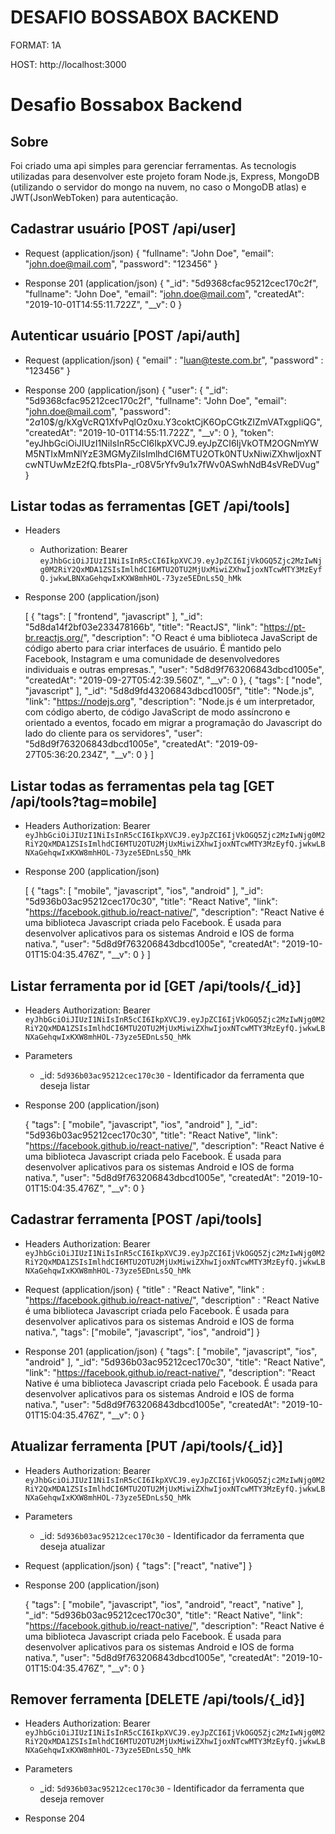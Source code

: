 # DESAFIO BOSSABOX BACKEND

FORMAT: 1A

HOST: http://localhost:3000

# Desafio Bossabox Backend

## Sobre

Foi criado uma api simples para gerenciar ferramentas. As tecnologis utilizadas para desenvolver este projeto foram Node.js, Express, MongoDB (utilizando o servidor do mongo na nuvem, no caso o MongoDB atlas) e JWT(JsonWebToken) para autenticação.

## Cadastrar usuário [POST /api/user]

+ Request (application/json)
    {
        "fullname": "John Doe",
        "email": "john.doe@mail.com",
        "password": "123456"
    }

+ Response 201 (application/json)
    {
        "_id": "5d9368cfac95212cec170c2f",
        "fullname": "John Doe",
        "email": "john.doe@mail.com",
        "createdAt": "2019-10-01T14:55:11.722Z",
        "__v": 0
    }

## Autenticar usuário [POST /api/auth]

+ Request (application/json)
    {
        "email" : "luan@teste.com.br",
        "password" : "123456"
    }

+ Response 200 (application/json)
    {
        "user": {
            "_id": "5d9368cfac95212cec170c2f",
            "fullname": "John Doe",
            "email": "john.doe@mail.com",
            "password": "$2a$10$/g/kXgVcRQ1XfvPqlOz0xu.Y3coktCjK6OpCGtkZIZmVATxgpIiQG",
            "createdAt": "2019-10-01T14:55:11.722Z",
            "__v": 0
        },
        "token": "eyJhbGciOiJIUzI1NiIsInR5cCI6IkpXVCJ9.eyJpZCI6IjVkOTM2OGNmYWM5NTIxMmNlYzE3MGMyZiIsImlhdCI6MTU2OTk0NTUxNiwiZXhwIjoxNTcwNTUwMzE2fQ.fbtsPIa-_r08V5rYfv9u1x7fWv0ASwhNdB4sVReDVug"
    }


## Listar todas as ferramentas [GET /api/tools]

+ Headers
    - Authorization: Bearer `eyJhbGciOiJIUzI1NiIsInR5cCI6IkpXVCJ9.eyJpZCI6IjVkOGQ5Zjc2MzIwNjg0M2RiY2QxMDA1ZSIsImlhdCI6MTU2OTU2MjUxMiwiZXhwIjoxNTcwMTY3MzEyfQ.jwkwLBNXaGehqwIxKXW8mhHOL-73yze5EDnLs5Q_hMk`

+ Response 200 (application/json)

    [
        {
            "tags": [
                "frontend",
                "javascript"
            ],
            "_id": "5d8da14f2bf03e233478166b",
            "title": "ReactJS",
            "link": "https://pt-br.reactjs.org/",
            "description": "O React é uma biblioteca JavaScript de código aberto para criar interfaces de usuário. É mantido pelo Facebook, Instagram e uma comunidade de desenvolvedores individuais e outras empresas.",
            "user": "5d8d9f763206843dbcd1005e",
            "createdAt": "2019-09-27T05:42:39.560Z",
            "__v": 0
        },
        {
            "tags": [
                "node",
                "javascript"
            ],
            "_id": "5d8d9fd43206843dbcd1005f",
            "title": "Node.js",
            "link": "https://nodejs.org",
            "description": "Node.js é um interpretador, com código aberto, de código JavaScript de modo assíncrono e orientado a eventos, focado em migrar a programação do Javascript do lado do cliente para os servidores",
            "user": "5d8d9f763206843dbcd1005e",
            "createdAt": "2019-09-27T05:36:20.234Z",
            "__v": 0
        }
    ]

## Listar todas as ferramentas pela tag [GET /api/tools?tag=mobile]

+ Headers
    Authorization: Bearer `eyJhbGciOiJIUzI1NiIsInR5cCI6IkpXVCJ9.eyJpZCI6IjVkOGQ5Zjc2MzIwNjg0M2RiY2QxMDA1ZSIsImlhdCI6MTU2OTU2MjUxMiwiZXhwIjoxNTcwMTY3MzEyfQ.jwkwLBNXaGehqwIxKXW8mhHOL-73yze5EDnLs5Q_hMk`

+ Response 200 (application/json)
    
    [
        {
            "tags": [
                "mobile",
                "javascript",
                "ios",
                "android"
            ],
            "_id": "5d936b03ac95212cec170c30",
            "title": "React Native",
            "link": "https://facebook.github.io/react-native/",
            "description": "React Native é uma biblioteca Javascript criada pelo Facebook. É usada para desenvolver aplicativos para os sistemas Android e IOS de forma nativa.",
            "user": "5d8d9f763206843dbcd1005e",
            "createdAt": "2019-10-01T15:04:35.476Z",
            "__v": 0
        }
    ]

## Listar ferramenta por id [GET /api/tools/{_id}]

+ Headers
    Authorization: Bearer `eyJhbGciOiJIUzI1NiIsInR5cCI6IkpXVCJ9.eyJpZCI6IjVkOGQ5Zjc2MzIwNjg0M2RiY2QxMDA1ZSIsImlhdCI6MTU2OTU2MjUxMiwiZXhwIjoxNTcwMTY3MzEyfQ.jwkwLBNXaGehqwIxKXW8mhHOL-73yze5EDnLs5Q_hMk`

+ Parameters
    + _id: `5d936b03ac95212cec170c30` - Identificador da ferramenta que deseja listar

+ Response 200 (application/json)

    {
        "tags": [
            "mobile",
            "javascript",
            "ios",
            "android"
        ],
        "_id": "5d936b03ac95212cec170c30",
        "title": "React Native",
        "link": "https://facebook.github.io/react-native/",
        "description": "React Native é uma biblioteca Javascript criada pelo Facebook. É usada para desenvolver aplicativos para os sistemas Android e IOS de forma nativa.",
        "user": "5d8d9f763206843dbcd1005e",
        "createdAt": "2019-10-01T15:04:35.476Z",
        "__v": 0
    }


## Cadastrar ferramenta [POST /api/tools]

+ Headers
    Authorization: Bearer `eyJhbGciOiJIUzI1NiIsInR5cCI6IkpXVCJ9.eyJpZCI6IjVkOGQ5Zjc2MzIwNjg0M2RiY2QxMDA1ZSIsImlhdCI6MTU2OTU2MjUxMiwiZXhwIjoxNTcwMTY3MzEyfQ.jwkwLBNXaGehqwIxKXW8mhHOL-73yze5EDnLs5Q_hMk`

+ Request (application/json)
    {
        "title" : "React Native",
        "link" : "https://facebook.github.io/react-native/",
        "description" : "React Native é uma biblioteca Javascript criada pelo Facebook. É usada para desenvolver aplicativos para os sistemas Android e IOS de forma nativa.",
        "tags": ["mobile", "javascript", "ios", "android"]
    }

+ Response 201 (application/json)
    {
        "tags": [
            "mobile",
            "javascript",
            "ios",
            "android"
        ],
        "_id": "5d936b03ac95212cec170c30",
        "title": "React Native",
        "link": "https://facebook.github.io/react-native/",
        "description": "React Native é uma biblioteca Javascript criada pelo Facebook. É usada para desenvolver aplicativos para os sistemas Android e IOS de forma nativa.",
        "user": "5d8d9f763206843dbcd1005e",
        "createdAt": "2019-10-01T15:04:35.476Z",
        "__v": 0
    }

## Atualizar ferramenta [PUT /api/tools/{_id}]

+ Headers
    Authorization: Bearer `eyJhbGciOiJIUzI1NiIsInR5cCI6IkpXVCJ9.eyJpZCI6IjVkOGQ5Zjc2MzIwNjg0M2RiY2QxMDA1ZSIsImlhdCI6MTU2OTU2MjUxMiwiZXhwIjoxNTcwMTY3MzEyfQ.jwkwLBNXaGehqwIxKXW8mhHOL-73yze5EDnLs5Q_hMk`

+ Parameters
    + _id: `5d936b03ac95212cec170c30` - Identificador da ferramenta que deseja atualizar

+ Request (application/json)
    {
        "tags": ["react", "native"]
    }

+ Response 200 (application/json)

    {
        "tags": [
            "mobile",
            "javascript",
            "ios",
            "android",
            "react",
            "native"
        ],
        "_id": "5d936b03ac95212cec170c30",
        "title": "React Native",
        "link": "https://facebook.github.io/react-native/",
        "description": "React Native é uma biblioteca Javascript criada pelo Facebook. É usada para desenvolver aplicativos para os sistemas Android e IOS de forma nativa.",
        "user": "5d8d9f763206843dbcd1005e",
        "createdAt": "2019-10-01T15:04:35.476Z",
        "__v": 0
    }

## Remover ferramenta [DELETE /api/tools/{_id}]

+ Headers
    Authorization: Bearer `eyJhbGciOiJIUzI1NiIsInR5cCI6IkpXVCJ9.eyJpZCI6IjVkOGQ5Zjc2MzIwNjg0M2RiY2QxMDA1ZSIsImlhdCI6MTU2OTU2MjUxMiwiZXhwIjoxNTcwMTY3MzEyfQ.jwkwLBNXaGehqwIxKXW8mhHOL-73yze5EDnLs5Q_hMk`

+ Parameters
    + _id: `5d936b03ac95212cec170c30` - Identificador da ferramenta que deseja remover

+ Response 204